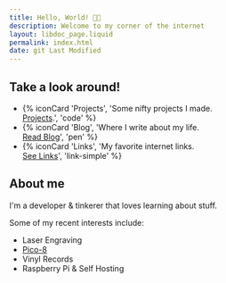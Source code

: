 ```yaml
---
title: Hello, World! 👋🏻
description: Welcome to my corner of the internet
layout: libdoc_page.liquid
permalink: index.html
date: git Last Modified
---
```


## Take a look around!

-   {% iconCard 'Projects', 'Some nifty projects I made. <br>[Projects](#take-a-look-around).', 'code' %}
-   {% iconCard 'Blog', 'Where I write about my life. <br>[Read Blog](/posts/)', 'pen' %}
-   {% iconCard 'Links', 'My favorite internet links. <br>[See Links](/bookmarks/)', 'link-simple' %}

## About me

I'm a developer & tinkerer that loves learning about stuff.

Some of my recent interests include:

-   Laser Engraving
-   [Pico-8](https://www.lexaloffle.com/pico-8.php)
-   Vinyl Records
-   Raspberry Pi & Self Hosting
